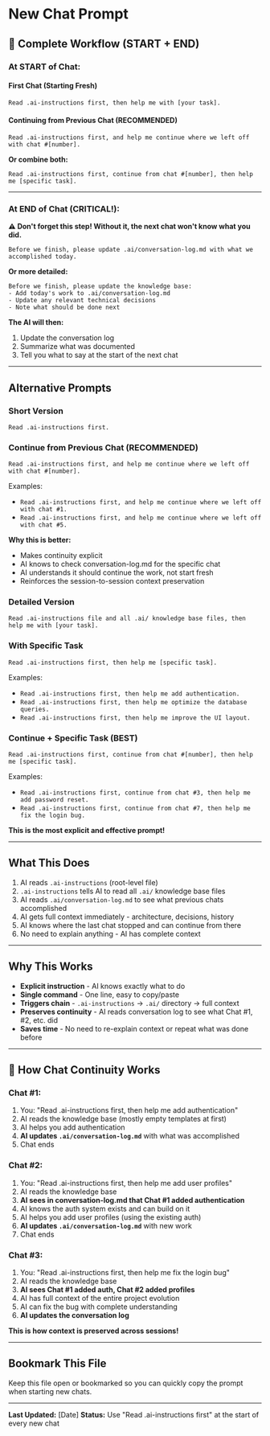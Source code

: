 # New Chat Prompt

## 🔄 Complete Workflow (START + END)

### **At START of Chat:**

#### First Chat (Starting Fresh)

```
Read .ai-instructions first, then help me with [your task].
```

#### Continuing from Previous Chat (RECOMMENDED)

```
Read .ai-instructions first, and help me continue where we left off with chat #[number].
```

**Or combine both:**

```
Read .ai-instructions first, continue from chat #[number], then help me [specific task].
```

---

### **At END of Chat (CRITICAL!):**

**⚠️ Don't forget this step! Without it, the next chat won't know what you did.**

```
Before we finish, please update .ai/conversation-log.md with what we accomplished today.
```

**Or more detailed:**

```
Before we finish, please update the knowledge base:
- Add today's work to .ai/conversation-log.md
- Update any relevant technical decisions
- Note what should be done next
```

**The AI will then:**

1. Update the conversation log
2. Summarize what was documented
3. Tell you what to say at the start of the next chat

---

## Alternative Prompts

### Short Version

```
Read .ai-instructions first.
```

### Continue from Previous Chat (RECOMMENDED)

```
Read .ai-instructions first, and help me continue where we left off with chat #[number].
```

Examples:

- `Read .ai-instructions first, and help me continue where we left off with chat #1.`
- `Read .ai-instructions first, and help me continue where we left off with chat #5.`

**Why this is better:**

- Makes continuity explicit
- AI knows to check conversation-log.md for the specific chat
- AI understands it should continue the work, not start fresh
- Reinforces the session-to-session context preservation

### Detailed Version

```
Read .ai-instructions file and all .ai/ knowledge base files, then help me with [your task].
```

### With Specific Task

```
Read .ai-instructions first, then help me [specific task].
```

Examples:

- `Read .ai-instructions first, then help me add authentication.`
- `Read .ai-instructions first, then help me optimize the database queries.`
- `Read .ai-instructions first, then help me improve the UI layout.`

### Continue + Specific Task (BEST)

```
Read .ai-instructions first, continue from chat #[number], then help me [specific task].
```

Examples:

- `Read .ai-instructions first, continue from chat #3, then help me add password reset.`
- `Read .ai-instructions first, continue from chat #7, then help me fix the login bug.`

**This is the most explicit and effective prompt!**

---

## What This Does

1. AI reads `.ai-instructions` (root-level file)
2. `.ai-instructions` tells AI to read all `.ai/` knowledge base files
3. AI reads `.ai/conversation-log.md` to see what previous chats accomplished
4. AI gets full context immediately - architecture, decisions, history
5. AI knows where the last chat stopped and can continue from there
6. No need to explain anything - AI has complete context

---

## Why This Works

- **Explicit instruction** - AI knows exactly what to do
- **Single command** - One line, easy to copy/paste
- **Triggers chain** - `.ai-instructions` → `.ai/` directory → full context
- **Preserves continuity** - AI reads conversation log to see what Chat #1, #2, etc. did
- **Saves time** - No need to re-explain context or repeat what was done before

---

## 🔄 How Chat Continuity Works

### Chat #1:

1. You: "Read .ai-instructions first, then help me add authentication"
2. AI reads the knowledge base (mostly empty templates at first)
3. AI helps you add authentication
4. **AI updates `.ai/conversation-log.md`** with what was accomplished
5. Chat ends

### Chat #2:

1. You: "Read .ai-instructions first, then help me add user profiles"
2. AI reads the knowledge base
3. **AI sees in conversation-log.md that Chat #1 added authentication**
4. AI knows the auth system exists and can build on it
5. AI helps you add user profiles (using the existing auth)
6. **AI updates `.ai/conversation-log.md`** with new work
7. Chat ends

### Chat #3:

1. You: "Read .ai-instructions first, then help me fix the login bug"
2. AI reads the knowledge base
3. **AI sees Chat #1 added auth, Chat #2 added profiles**
4. AI has full context of the entire project evolution
5. AI can fix the bug with complete understanding
6. **AI updates the conversation log**

**This is how context is preserved across sessions!**

---

## Bookmark This File

Keep this file open or bookmarked so you can quickly copy the prompt when starting new chats.

---

**Last Updated:** [Date]
**Status:** Use "Read .ai-instructions first" at the start of every new chat
